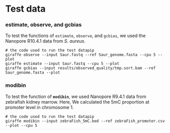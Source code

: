 # Test data

### estimate, observe, and gcbias

To test the functions of `estimate`, `observe`, and `gcbias`, we used the Nanopore R10.4.1 data from *S. aureus*.

```shell
# the code used to run the test datapip
giraffe observe --input Saur.fastq --ref Saur_genome.fasta --cpu 5 --plot
giraffe estimate --input Saur.fastq --cpu 5 --plot
giraffe gcbias --input results/observed_quality/tmp.sort.bam --ref Saur_genome.fasta --plot
```



### modibin

To test the function of **`modibin`**,  we used Nanopore R9.4.1 data from zebrafish kidney marrow. Here, We calculated the 5mC proportion at promoter level in chromosome 1.

```shell
# the code used to run the test datapip
giraffe modibin --input zebraFish_5mC.bed --ref zebraFish_promoter.csv --plot --cpu 5
```